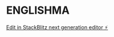# ENGLISHMA

[Edit in StackBlitz next generation editor ⚡️](https://stackblitz.com/~/github.com/papemansour/ENGLISHMA)
